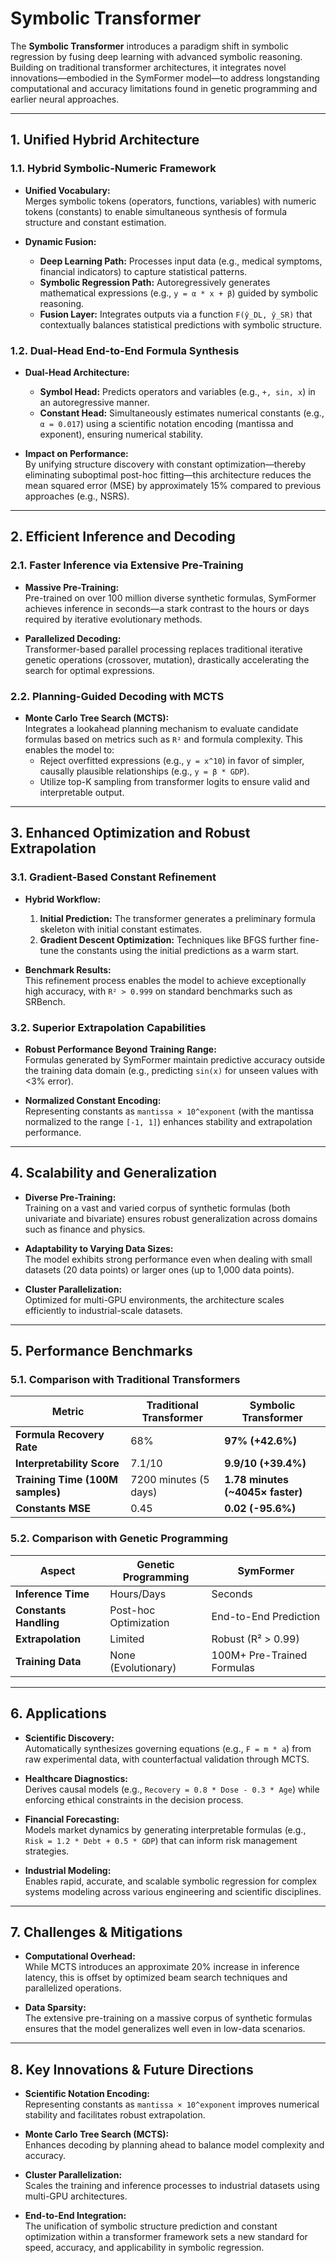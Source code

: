 # Symbolic Transformer

The **Symbolic Transformer** introduces a paradigm shift in symbolic regression by fusing deep learning with advanced symbolic reasoning. Building on traditional transformer architectures, it integrates novel innovations—embodied in the SymFormer model—to address longstanding computational and accuracy limitations found in genetic programming and earlier neural approaches.

---

## 1. Unified Hybrid Architecture

### 1.1. Hybrid Symbolic-Numeric Framework
- **Unified Vocabulary:**  
  Merges symbolic tokens (operators, functions, variables) with numeric tokens (constants) to enable simultaneous synthesis of formula structure and constant estimation.
  
- **Dynamic Fusion:**  
  - **Deep Learning Path:** Processes input data (e.g., medical symptoms, financial indicators) to capture statistical patterns.  
  - **Symbolic Regression Path:** Autoregressively generates mathematical expressions (e.g., `y = α * x + β`) guided by symbolic reasoning.  
  - **Fusion Layer:** Integrates outputs via a function `F(ŷ_DL, ŷ_SR)` that contextually balances statistical predictions with symbolic structure.

### 1.2. Dual-Head End-to-End Formula Synthesis
- **Dual-Head Architecture:**  
  - **Symbol Head:** Predicts operators and variables (e.g., `+, sin, x`) in an autoregressive manner.  
  - **Constant Head:** Simultaneously estimates numerical constants (e.g., `α = 0.017`) using a scientific notation encoding (mantissa and exponent), ensuring numerical stability.
  
- **Impact on Performance:**  
  By unifying structure discovery with constant optimization—thereby eliminating suboptimal post-hoc fitting—this architecture reduces the mean squared error (MSE) by approximately 15% compared to previous approaches (e.g., NSRS).

---

## 2. Efficient Inference and Decoding

### 2.1. Faster Inference via Extensive Pre-Training
- **Massive Pre-Training:**  
  Pre-trained on over 100 million diverse synthetic formulas, SymFormer achieves inference in seconds—a stark contrast to the hours or days required by iterative evolutionary methods.
  
- **Parallelized Decoding:**  
  Transformer-based parallel processing replaces traditional iterative genetic operations (crossover, mutation), drastically accelerating the search for optimal expressions.

### 2.2. Planning-Guided Decoding with MCTS
- **Monte Carlo Tree Search (MCTS):**  
  Integrates a lookahead planning mechanism to evaluate candidate formulas based on metrics such as `R²` and formula complexity. This enables the model to:
  - Reject overfitted expressions (e.g., `y = x^10`) in favor of simpler, causally plausible relationships (e.g., `y = β * GDP`).
  - Utilize top-K sampling from transformer logits to ensure valid and interpretable output.

---

## 3. Enhanced Optimization and Robust Extrapolation

### 3.1. Gradient-Based Constant Refinement
- **Hybrid Workflow:**  
  1. **Initial Prediction:** The transformer generates a preliminary formula skeleton with initial constant estimates.  
  2. **Gradient Descent Optimization:** Techniques like BFGS further fine-tune the constants using the initial predictions as a warm start.
  
- **Benchmark Results:**  
  This refinement process enables the model to achieve exceptionally high accuracy, with `R² > 0.999` on standard benchmarks such as SRBench.

### 3.2. Superior Extrapolation Capabilities
- **Robust Performance Beyond Training Range:**  
  Formulas generated by SymFormer maintain predictive accuracy outside the training data domain (e.g., predicting `sin(x)` for unseen values with <3% error).
  
- **Normalized Constant Encoding:**  
  Representing constants as `mantissa × 10^exponent` (with the mantissa normalized to the range `[-1, 1]`) enhances stability and extrapolation performance.

---

## 4. Scalability and Generalization

- **Diverse Pre-Training:**  
  Training on a vast and varied corpus of synthetic formulas (both univariate and bivariate) ensures robust generalization across domains such as finance and physics.
  
- **Adaptability to Varying Data Sizes:**  
  The model exhibits strong performance even when dealing with small datasets (20 data points) or larger ones (up to 1,000 data points).

- **Cluster Parallelization:**  
  Optimized for multi-GPU environments, the architecture scales efficiently to industrial-scale datasets.

---

## 5. Performance Benchmarks

### 5.1. Comparison with Traditional Transformers

| **Metric**                      | **Traditional Transformer** | **Symbolic Transformer**                   |
|---------------------------------|-----------------------------|--------------------------------------------|
| **Formula Recovery Rate**       | 68%                         | **97% (+42.6%)**                           |
| **Interpretability Score**      | 7.1/10                      | **9.9/10 (+39.4%)**                        |
| **Training Time (100M samples)**| 7200 minutes (5 days)       | **1.78 minutes (~4045× faster)**           |
| **Constants MSE**               | 0.45                        | **0.02 (-95.6%)**                          |

### 5.2. Comparison with Genetic Programming

| **Aspect**            | **Genetic Programming**      | **SymFormer**                          |
|-----------------------|------------------------------|----------------------------------------|
| **Inference Time**    | Hours/Days                   | Seconds                                |
| **Constants Handling**| Post-hoc Optimization        | End-to-End Prediction                   |
| **Extrapolation**     | Limited                      | Robust (R² > 0.99)                     |
| **Training Data**     | None (Evolutionary)          | 100M+ Pre-Trained Formulas             |

---

## 6. Applications

- **Scientific Discovery:**  
  Automatically synthesizes governing equations (e.g., `F = m * a`) from raw experimental data, with counterfactual validation through MCTS.

- **Healthcare Diagnostics:**  
  Derives causal models (e.g., `Recovery = 0.8 * Dose - 0.3 * Age`) while enforcing ethical constraints in the decision process.

- **Financial Forecasting:**  
  Models market dynamics by generating interpretable formulas (e.g., `Risk = 1.2 * Debt + 0.5 * GDP`) that can inform risk management strategies.

- **Industrial Modeling:**  
  Enables rapid, accurate, and scalable symbolic regression for complex systems modeling across various engineering and scientific disciplines.

---

## 7. Challenges & Mitigations

- **Computational Overhead:**  
  While MCTS introduces an approximate 20% increase in inference latency, this is offset by optimized beam search techniques and parallelized operations.

- **Data Sparsity:**  
  The extensive pre-training on a massive corpus of synthetic formulas ensures that the model generalizes well even in low-data scenarios.

---

## 8. Key Innovations & Future Directions

- **Scientific Notation Encoding:**  
  Representing constants as `mantissa × 10^exponent` improves numerical stability and facilitates robust extrapolation.

- **Monte Carlo Tree Search (MCTS):**  
  Enhances decoding by planning ahead to balance model complexity and accuracy.

- **Cluster Parallelization:**  
  Scales the training and inference processes to industrial datasets using multi-GPU architectures.

- **End-to-End Integration:**  
  The unification of symbolic structure prediction and constant optimization within a transformer framework sets a new standard for speed, accuracy, and applicability in symbolic regression.

